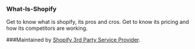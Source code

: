 ### What-Is-Shopify
Get to know what is shopify, its pros and cros. Get to know its pricing and how its competitors are working.







###Maintained by [Shopify 3rd Party Service Provider](http://www.shopifychina.com/en.html).
